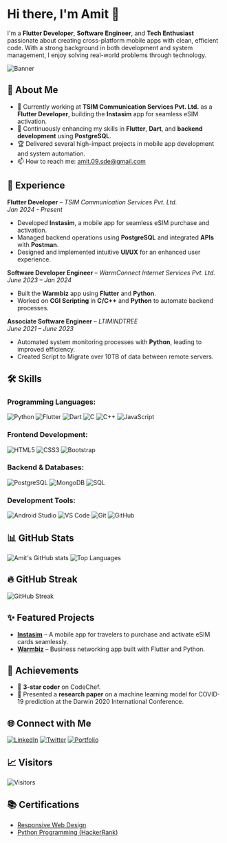 # Hi there, I'm Amit 👋

I'm a **Flutter Developer**, **Software Engineer**, and **Tech Enthusiast** passionate about creating cross-platform mobile apps with clean, efficient code. With a strong background in both development and system management, I enjoy solving real-world problems through technology.

![Banner](https://media.licdn.com/dms/image/v2/D4D16AQHWv9Ymeu0ZPQ/profile-displaybackgroundimage-shrink_350_1400/profile-displaybackgroundimage-shrink_350_1400/0/1719997682165?e=1731542400&v=beta&t=7X-x3QIO1R-FA_w6nE7SzTpWADm9bKbpMHG11k-90WM)


## 🚀 About Me

- 🔭 Currently working at **TSIM Communication Services Pvt. Ltd.** as a **Flutter Developer**, building the **Instasim** app for seamless eSIM activation.
- 🌱 Continuously enhancing my skills in **Flutter**, **Dart**, and **backend development** using **PostgreSQL**.
- 🏆 Delivered several high-impact projects in mobile app development and system automation.
- 📫 How to reach me: [amit.09.sde@gmail.com](mailto:amit.09.sde@gmail.com)

## 💼 Experience

**Flutter Developer** – *TSIM Communication Services Pvt. Ltd.*  
*Jan 2024 - Present*  
- Developed **Instasim**, a mobile app for seamless eSIM purchase and activation.
- Managed backend operations using **PostgreSQL** and integrated **APIs** with **Postman**.
- Designed and implemented intuitive **UI/UX** for an enhanced user experience.

**Software Developer Engineer** – *WarmConnect Internet Services Pvt. Ltd.*  
*June 2023 – Jan 2024*  
- Built the **Warmbiz** app using **Flutter** and **Python**.
- Worked on **CGI Scripting** in **C/C++** and **Python** to automate backend processes.

**Associate Software Engineer** – *LTIMINDTREE*  
*June 2021 – June 2023*  
- Automated system monitoring processes with **Python**, leading to improved efficiency.
- Created Script to Migrate over 10TB of data between remote servers.

## 🛠 Skills

### Programming Languages:
![Python](https://img.shields.io/badge/Python-%2314354C.svg?style=for-the-badge&logo=python&logoColor=white)
![Flutter](https://img.shields.io/badge/Flutter-%2302569B.svg?style=for-the-badge&logo=Flutter&logoColor=white)
![Dart](https://img.shields.io/badge/Dart-%230175C2.svg?style=for-the-badge&logo=Dart&logoColor=white)
![C](https://img.shields.io/badge/C-%23A8B9CC.svg?style=for-the-badge&logo=C&logoColor=white)
![C++](https://img.shields.io/badge/C++-%2300599C.svg?style=for-the-badge&logo=C%2B%2B&logoColor=white)
![JavaScript](https://img.shields.io/badge/JavaScript-%23F7DF1E.svg?style=for-the-badge&logo=javascript&logoColor=black)

### Frontend Development:
![HTML5](https://img.shields.io/badge/HTML5-%23E34F26.svg?style=for-the-badge&logo=html5&logoColor=white)
![CSS3](https://img.shields.io/badge/CSS3-%231572B6.svg?style=for-the-badge&logo=css3&logoColor=white)
![Bootstrap](https://img.shields.io/badge/Bootstrap-%23563D7C.svg?style=for-the-badge&logo=bootstrap&logoColor=white)

### Backend & Databases:
![PostgreSQL](https://img.shields.io/badge/PostgreSQL-%23316192.svg?style=for-the-badge&logo=postgresql&logoColor=white)
![MongoDB](https://img.shields.io/badge/MongoDB-%2347A248.svg?style=for-the-badge&logo=mongodb&logoColor=white)
![SQL](https://img.shields.io/badge/SQL-%230175C2.svg?style=for-the-badge&logo=postgresql&logoColor=white)

### Development Tools:
![Android Studio](https://img.shields.io/badge/Android_Studio-%233DDC84.svg?style=for-the-badge&logo=android-studio&logoColor=white)
![VS Code](https://img.shields.io/badge/VSCode-%23007ACC.svg?style=for-the-badge&logo=visual-studio-code&logoColor=white)
![Git](https://img.shields.io/badge/Git-%23F05032.svg?style=for-the-badge&logo=Git&logoColor=white)
![GitHub](https://img.shields.io/badge/GitHub-%23181717.svg?style=for-the-badge&logo=github&logoColor=white)

## 📊 GitHub Stats

![Amit's GitHub stats](https://github-readme-stats.vercel.app/api?username=Amit09-sde&show_icons=true&theme=radical)
![Top Languages](https://github-readme-stats.vercel.app/api/top-langs/?username=Amit09-sde&layout=compact&theme=radical)

## 🔥 GitHub Streak

![GitHub Streak](https://github-readme-streak-stats.herokuapp.com/?user=Amit09-sde&theme=radical)

## ✨ Featured Projects

- [**Instasim**](https://mail.tsim.mobi/tsim/instasim.py) – A mobile app for travelers to purchase and activate eSIM cards seamlessly.
- [**Warmbiz**](https://play.google.com/store/apps/details?id=com.warmconnect.warmbiz) – Business networking app built with Flutter and Python.

## 🌟 Achievements

- 🏅 **3-star coder** on CodeChef.
- 🏅 Presented a **research paper** on a machine learning model for COVID-19 prediction at the Darwin 2020 International Conference.

## 🌐 Connect with Me

[![LinkedIn](https://img.shields.io/badge/LinkedIn-%230A66C2.svg?style=for-the-badge&logo=linkedin&logoColor=white)](https://www.linkedin.com/in/amit-kushwaha-sde/)
[![Twitter](https://img.shields.io/badge/Twitter-%231DA1F2.svg?style=for-the-badge&logo=twitter&logoColor=white)](https://twitter.com/Amit09_sde)
[![Portfolio](https://img.shields.io/badge/Portfolio-%23000000.svg?style=for-the-badge&logo=wordpress&logoColor=white)](https://amit09-sde.github.io/portfolio)

## 📈 Visitors

![Visitors](https://visitor-badge.glitch.me/badge?page_id=Amit09-sde.Amit09-sde)

## 📚 Certifications

- [Responsive Web Design](https://www.freecodecamp.org/certification/fcc2e9417e8-43d1-4dc7-9c60-e007b56b8850/responsive-web-design)
- [Python Programming (HackerRank)](https://www.hackerrank.com/certificates/4d9a86861211)

